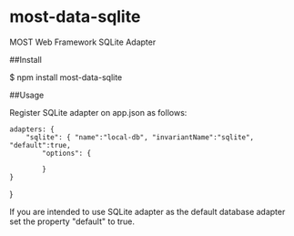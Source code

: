 # most-data-sqlite
MOST Web Framework SQLite Adapter

##Install

$ npm install most-data-sqlite

##Usage

Register SQLite adapter on app.json as follows:

    adapters: {
        "sqlite": { "name":"local-db", "invariantName":"sqlite", "default":true,
            "options": {
              
            }
    }
}

If you are intended to use SQLite adapter as the default database adapter set the property "default" to true. 
